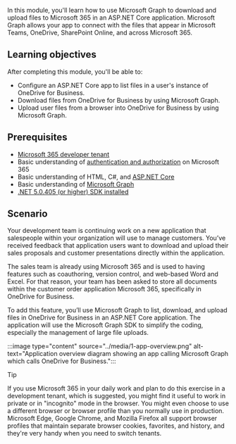 In this module, you'll learn how to use Microsoft Graph to download and upload files to Microsoft 365 in an ASP.NET Core application. Microsoft Graph allows your app to connect with the files that appear in Microsoft Teams, OneDrive, SharePoint Online, and across Microsoft 365.

## Learning objectives

After completing this module, you'll be able to:

- Configure an ASP.NET Core app to list files in a user's instance of OneDrive for Business.
- Download files from OneDrive for Business by using Microsoft Graph.
- Upload user files from a browser into OneDrive for Business by using Microsoft Graph.

## Prerequisites

- [Microsoft 365 developer tenant](https://developer.microsoft.com/office/dev-program?ocid=MSlearn&WT.mc_id=m365-30352-cxa)
- Basic understanding of [authentication and authorization](/learn/modules/getting-started-identity/?WT.mc_id=m365-30352-cxa) on Microsoft 365
- Basic understanding of HTML, C#, and [ASP.NET Core](/aspnet/core/razor-pages/?WT.mc_id=m365-30352-cxa)
- Basic understanding of [Microsoft Graph](/learn/modules/msgraph-intro-overview/?WT.mc_id=m365-30352-cxa)
- [.NET 5.0.405 (or higher) SDK installed](https://dot.net?WT.mc_id=m365-30352-cxa)

## Scenario

Your development team is continuing work on a new application that salespeople within your organization will use to manage customers. You’ve received feedback that application users want to download and upload their sales proposals and customer presentations directly within the application.

The sales team is already using Microsoft 365 and is used to having features such as coauthoring, version control, and web-based Word and Excel. For that reason, your team has been asked to store all documents within the customer order application Microsoft 365, specifically in OneDrive for Business.

To add this feature, you’ll use Microsoft Graph to list, download, and upload files in OneDrive for Business in an ASP.NET Core application. The application will use the Microsoft Graph SDK to simplify the coding, especially the management of large file uploads.

:::image type="content" source="../media/1-app-overview.png" alt-text="Application overview diagram showing an app calling Microsoft Graph which calls OneDrive for Business.":::

> [!TIP]
> If you use Microsoft 365 in your daily work and plan to do this exercise in a development tenant, which is suggested, you might find it useful to work in private or in "incognito" mode in the browser. You might even choose to use a different browser or browser profile than you normally use in production. Microsoft Edge, Google Chrome, and Mozilla Firefox all support browser profiles that maintain separate browser cookies, favorites, and history, and they're very handy when you need to switch tenants.
